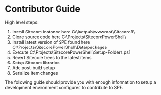 # Contributor Guide

High level steps:
1. Install Sitecore instance here C:\inetpub\wwwroot\Sitecore8\ 
2. Clone source code here C:\Projects\SitecorePowerShell\
3. Install latest version of SPE found here C:\Projects\SitecorePowerShell\Data\packages
4. Execute C:\Projects\SitecorePowerShell\Setup-Folders.ps1
5. Revert Sitecore trees to the latest items
6. Setup Sitecore libraries
7. Add post-build setup
8. Serialize item changes

The following guide should provide you with enough information to setup a development environment configured to contribute to SPE.
